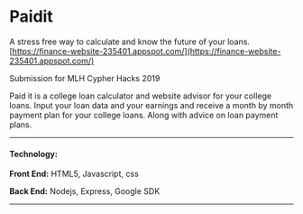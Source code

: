 # Paidit
A stress free way to calculate and know the future of your loans.
[https://finance-website-235401.appspot.com/](https://finance-website-235401.appspot.com/)

Submission for MLH Cypher Hacks 2019

Paid it is a college loan calculator and website advisor for your college loans. Input your loan data and your earnings and receive a month by month payment plan for your college loans. Along with advice on loan payment plans.

---

#### Technology:
**Front End:** HTML5, Javascript, css

**Back End:** Nodejs, Express, Google SDK


---
